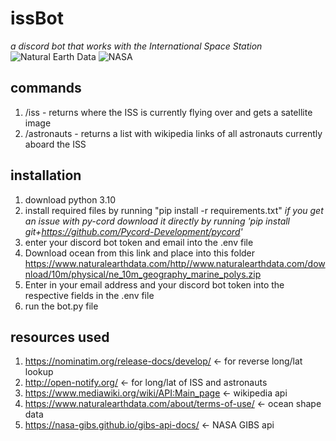 # issBot
*a discord bot that works with the International Space Station*
![Natural Earth Data](https://www.naturalearthdata.com/wp-content/uploads/2009/08/NEV-Logo-color.png)
![NASA](https://www.earthdata.nasa.gov/s3fs-public/earthdata-oaos-logo-hover.png)
## commands
1. /iss - returns where the ISS is currently flying over and gets a satellite image
2. /astronauts - returns a list with wikipedia links of all astronauts currently aboard the ISS
## installation
1. download python 3.10 
2. install required files by running "pip install -r requirements.txt"
    *if you get an issue with py-cord download it directly by running 'pip install git+https://github.com/Pycord-Development/pycord'*
3. enter your discord bot token and email into the .env file
4. Download ocean from this link and place into this folder
    https://www.naturalearthdata.com/http//www.naturalearthdata.com/download/10m/physical/ne_10m_geography_marine_polys.zip
5. Enter in your email address and your discord bot token into the respective fields in the .env file
6. run the bot.py file
## resources used
1. https://nominatim.org/release-docs/develop/ <- for reverse long/lat lookup
2. http://open-notify.org/ <- for long/lat of ISS and astronauts
3. https://www.mediawiki.org/wiki/API:Main_page <- wikipedia api 
4. https://www.naturalearthdata.com/about/terms-of-use/ <- ocean shape data
5. https://nasa-gibs.github.io/gibs-api-docs/ <- NASA GIBS api
